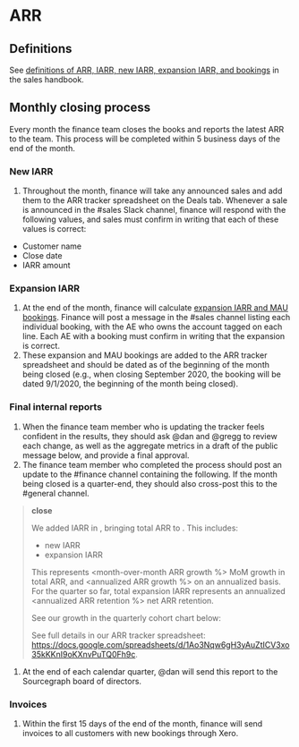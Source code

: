 # ARR

## Definitions

See [definitions of ARR, IARR, new IARR, expansion IARR, and bookings](../../sales/index.md#definitions) in the sales handbook.

## Monthly closing process

Every month the finance team closes the books and reports the latest ARR to the team. This process will be completed within 5 business days of the end of the month.

### New IARR

1. Throughout the month, finance will take any announced sales and add them to the ARR tracker spreadsheet on the Deals tab. Whenever a sale is announced in the #sales Slack channel, finance will respond with the following values, and sales must confirm in writing that each of these values is correct:
  - Customer name
  - Close date
  - IARR amount

### Expansion IARR

1. At the end of the month, finance will calculate [expansion IARR and MAU bookings](https://docs.google.com/spreadsheets/d/1tRcz3bNOho1TyWvrYSv37RIYcQs7I0i05-5eKwLq8TI/edit#gid=0). Finance will post a message in the #sales channel listing each individual booking, with the AE who owns the account tagged on each line. Each AE with a booking must confirm in writing that the expansion is correct.
1. These expansion and MAU bookings are added to the ARR tracker spreadsheet and should be dated as of the beginning of the month being closed (e.g., when closing September 2020, the booking will be dated 9/1/2020, the beginning of the month being closed).

### Final internal reports

1. When the finance team member who is updating the tracker feels confident in the results, they should ask @dan and @gregg to review each change, as well as the aggregate metrics in a draft of the public message below, and provide a final approval.
1. The finance team member who completed the process should post an update to the #finance channel containing the following. If the month being closed is a quarter-end, they should also cross-post this to the #general channel.

>**<month> close**
>
>We added <closing IARR> IARR in <month>, bringing total ARR to <closing ARR>. This includes:
>* <new IARR> new IARR
>* <expansion IARR> expansion IARR
>
>This represents <month-over-month ARR growth %> MoM growth in total ARR, and <annualized ARR growth %> on an annualized basis. For the quarter so far, total expansion IARR represents an annualized <annualized ARR retention %> net ARR retention.
>
>See our growth in the quarterly cohort chart below:
>
><screenshot of the quarterly ARR by cohort chart>
>
>See full details in our ARR tracker spreadsheet: https://docs.google.com/spreadsheets/d/1Ao3Nqw6gH3yAuZtICV3xo35kKKnI9oKXnvPuTQ0Fh9c.

1. At the end of each calendar quarter, @dan will send this report to the Sourcegraph board of directors.

### Invoices

1. Within the first 15 days of the end of the month, finance will send invoices to all customers with new bookings through Xero.
